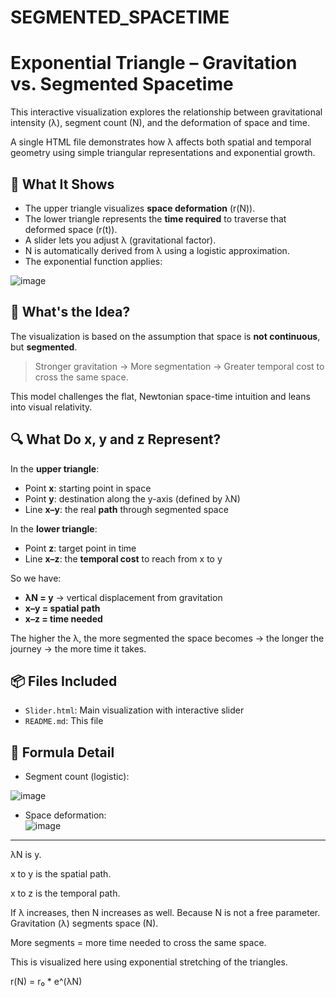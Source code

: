 # SEGMENTED_SPACETIME

# Exponential Triangle – Gravitation vs. Segmented Spacetime

This interactive visualization explores the relationship between gravitational intensity (λ), segment count (N), and the deformation of space and time.

A single HTML file demonstrates how λ affects both spatial and temporal geometry using simple triangular representations and exponential growth.

## 🚀 What It Shows

- The upper triangle visualizes **space deformation** (r(N)).
- The lower triangle represents the **time required** to traverse that deformed space (r(t)).
- A slider lets you adjust λ (gravitational factor).
- N is automatically derived from λ using a logistic approximation.
- The exponential function applies:

![image](https://github.com/user-attachments/assets/00de6b04-8ae0-42eb-ac4c-bfab6aead789)


## 🧠 What's the Idea?

The visualization is based on the assumption that space is **not continuous**, but **segmented**.

> Stronger gravitation → More segmentation → Greater temporal cost to cross the same space.

This model challenges the flat, Newtonian space-time intuition and leans into visual relativity.

## 🔍 What Do x, y and z Represent?

In the **upper triangle**:
- Point **x**: starting point in space
- Point **y**: destination along the y-axis (defined by λN)
- Line **x–y**: the real **path** through segmented space

In the **lower triangle**:
- Point **z**: target point in time
- Line **x–z**: the **temporal cost** to reach from x to y

So we have:
- **λN = y** → vertical displacement from gravitation
- **x–y = spatial path**
- **x–z = time needed**

The higher the λ, the more segmented the space becomes → the longer the journey → the more time it takes.

## 📦 Files Included

- `Slider.html`: Main visualization with interactive slider
- `README.md`: This file

## 🧪 Formula Detail

- Segment count (logistic):  

![image](https://github.com/user-attachments/assets/f70471b4-c77f-44f3-a7ca-d18e4d1d7e53)

- Space deformation:  
![image](https://github.com/user-attachments/assets/b26c6d7d-9523-4ac5-805d-16acc218e80d)


---


λN is y.

x to y is the spatial path.

x to z is the temporal path.

If λ increases, then N increases as well. 
Because N is not a free parameter.
Gravitation (λ) segments space (N).

More segments = more time needed to cross the same space.

This is visualized here using exponential stretching of the triangles.

r(N) = r₀ * e^(λN)



